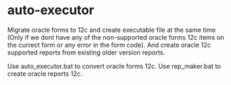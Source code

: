 # auto-executor
Migrate oracle forms to 12c and create executable file at the same time (Only if we dont have any of the non-supported oracle forms 12c items on the currect form or any error in the form code). And create oracle 12c supported reports from existing older version reports.

Use auto_executor.bat to convert oracle forms 12c.
Use rep_maker.bat to create oracle reports 12c.
